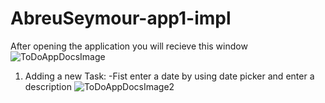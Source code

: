 # AbreuSeymour-app1-impl
After opening the application you will recieve this window
![ToDoAppDocsImage](https://user-images.githubusercontent.com/89706680/140659963-5ecd17ca-2eba-40cb-91ca-b544da43fbf8.PNG)
1) Adding a new Task:
  -Fist enter a date by using date picker and enter a description
  ![ToDoAppDocsImage2](https://user-images.githubusercontent.com/89706680/140660119-d4afbbac-5001-493d-a778-622a48726631.PNG)

